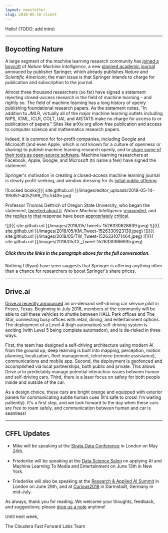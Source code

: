 ```yaml
---
layout: newsletter
slug: 2018-05-16-client
---
```


Hello! (TODO: add intro)

---

## Boycotting Nature

A large segment of the machine learning research community has [joined a boycott](https://openaccess.engineering.oregonstate.edu/) of _Nature Machine Intelligence_, a new [planned academic journal](https://medium.com/syncedreview/natures-machine-intelligence-journal-to-launch-in-jan-2019-1e27858b97b6) annouced by publisher Springer, which already publishes _Nature_ and _Scientific American_; the main issue is that Springer intends to charge for publication and subscription to the journal.

Almost three thousand researchers (so far) have signed a statement rejecting closed-access research in the field of machine learning - and rightly so. The field of machine learning has a long history of openly publishing foundational research papers. As the statement notes, "In addition to JMLR, virtually all of the major machine learning outlets including NIPS, ICML, ICLR, COLT, UAI, and AISTATS make no charge for access to or publication of papers." Sites like arXiv.org allow free publication and access to computer science and mathematics research papers.

Indeed, it is common for for-profit companies, including Google and Microsoft (and even Apple, which is not known for a culture of openness or sharing) to publish machine learning research openly, and to [share some of their tools as open-source software](https://opensource.google.com/projects/list/machine-learning). Machine learning researchers at Facebook, Apple, Google, and Microsoft (to name a few) have signed the statement.

Springer's motivation in creating a closed-access machine learning journal is clearly profit-seeking, and window dressing for its [initial public offering](https://www.reuters.com/article/us-springer-nature-ipo/springer-nature-to-offer-1-6-billion-euros-of-shares-in-listing-idUSKBN1HW2W3).

![Locked books]({{ site.github.url }}/images/editor_uploads/2018-05-14-195851-4052599_21c7d43e.jpg)

Professor Thomas Dettrich of Oregon State University, who began the statement, [tweeted about it](https://twitter.com/tdietterich/status/990325895729594368). _Nature Machine Intelligence_ [responded](https://twitter.com/NatMachIntell/status/990503910673715200), and the [replies](https://twitter.com/Kenneth_Marino/status/990666353139892224) [to](https://twitter.com/ThomioW/status/990587153653665792) [that](https://twitter.com/LippertChr/status/990561207743590401) response have been [appropriately critical](https://twitter.com/Issamou3/status/990706694756814848). 

![]({{ site.github.url }}/images/2018/05/Tweets-1526330628639.jpeg)
![]({{ site.github.url }}/images/2018/05/KM_Tweet-1526330923139.jpeg)
![]({{ site.github.url }}/images/2018/05/TW_Tweet-1526331071464.jpeg)
![]({{ site.github.url }}/images/2018/05/CL_Tweet-1526330986935.jpeg)
##### Click thru the links in the paragraph above for the full conversation.

Nothing I (Ryan) have seen suggests that Springer is offering anything other than a chance for researchers to boost Springer's share prices.

---

## Drive.ai

[Drive.ai recently announced](https://medium.com/@andrewng/self-driving-cars-are-here-aea1752b1ad0) an on-demand self-driving car service pilot in Frisco, Texas. Beginning in July 2018, members of the community will be able to call these vehicles to shuttle between HALL Park offices and The Star, connecting busy offices with retail, dining, and entertainment options. The deployment of a Level 4 (high automation) self-driving system is exciting (with Level 5 being complete automation), and is de-risked in three ways. 

First, the team has designed a self-driving architecture using modern AI from the ground up; deep learning is built into mapping, perception, motion planning, localization, fleet management, telechoice (remote assistance), communications and mobile app. Second, the deployment is geofenced and accomplished via local partnerships, both public and private. This allows Drive.ai to predictably manage potential interaction issues between human and self-driving cars. Third, there is a laser focus on safety for both people inside and outside of the car. 

As a design choice, these cars are bright orange and equipped with exterior panels for communicating subtle human cues (It's safe to cross!  I'm waiting patiently). It's a first step, and we look forward to the day when these cars are free to roam safely, and communication between human and car is seamless!           

---

## CFFL Updates

* Mike will be speaking at the [Strata Data Conference](https://conferences.oreilly.com/strata/strata-eu/public/schedule/detail/65283) in London on May 24th.

* Friederike will be speaking at the [Data Science Salon](https://www.eventbrite.com/e/data-science-salon-nyc-tickets-40072527007) on applying AI and Machine Learning To Media and Entertainment on June 13th in New York.

* Friederike will also be speaking at the [Research & Applied AI Summit](https://raais.co/) in London on June 29th, and at [Curious2018](https://curious2018.com/) in Darmstadt, Germany in mid-July.


As always, thank you for reading. We welcome your thoughts, feedback, and suggestions; please [drop us a note](mailto:clients@fastforwardlabs.com) anytime!

Until next week,

The Cloudera Fast Forward Labs Team
